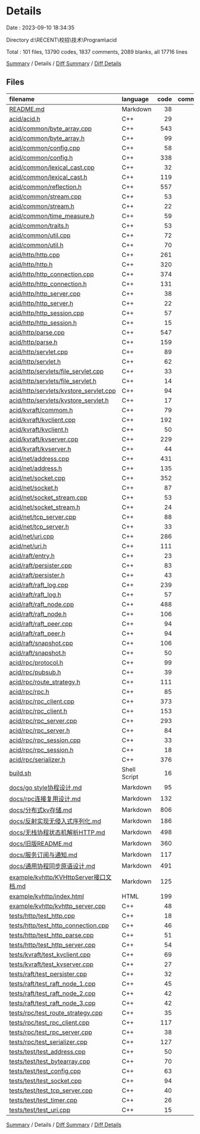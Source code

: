 # Details

Date : 2023-09-10 18:34:35

Directory d:\\RECENT\\校招\\技术\\Program\\acid

Total : 101 files,  13790 codes, 1837 comments, 2089 blanks, all 17716 lines

[Summary](results.md) / Details / [Diff Summary](diff.md) / [Diff Details](diff-details.md)

## Files
| filename | language | code | comment | blank | total |
| :--- | :--- | ---: | ---: | ---: | ---: |
| [README.md](/README.md) | Markdown | 38 | 0 | 10 | 48 |
| [acid/acid.h](/acid/acid.h) | C++ | 29 | 3 | 7 | 39 |
| [acid/common/byte_array.cpp](/acid/common/byte_array.cpp) | C++ | 543 | 3 | 91 | 637 |
| [acid/common/byte_array.h](/acid/common/byte_array.h) | C++ | 99 | 323 | 68 | 490 |
| [acid/common/config.cpp](/acid/common/config.cpp) | C++ | 58 | 3 | 8 | 69 |
| [acid/common/config.h](/acid/common/config.h) | C++ | 338 | 8 | 30 | 376 |
| [acid/common/lexical_cast.cpp](/acid/common/lexical_cast.cpp) | C++ | 32 | 3 | 12 | 47 |
| [acid/common/lexical_cast.h](/acid/common/lexical_cast.h) | C++ | 119 | 6 | 24 | 149 |
| [acid/common/reflection.h](/acid/common/reflection.h) | C++ | 557 | 5 | 10 | 572 |
| [acid/common/stream.cpp](/acid/common/stream.cpp) | C++ | 53 | 3 | 6 | 62 |
| [acid/common/stream.h](/acid/common/stream.h) | C++ | 22 | 3 | 7 | 32 |
| [acid/common/time_measure.h](/acid/common/time_measure.h) | C++ | 59 | 6 | 10 | 75 |
| [acid/common/traits.h](/acid/common/traits.h) | C++ | 53 | 9 | 14 | 76 |
| [acid/common/util.cpp](/acid/common/util.cpp) | C++ | 72 | 3 | 11 | 86 |
| [acid/common/util.h](/acid/common/util.h) | C++ | 70 | 20 | 22 | 112 |
| [acid/http/http.cpp](/acid/http/http.cpp) | C++ | 261 | 9 | 40 | 310 |
| [acid/http/http.h](/acid/http/http.h) | C++ | 320 | 36 | 33 | 389 |
| [acid/http/http_connection.cpp](/acid/http/http_connection.cpp) | C++ | 374 | 7 | 39 | 420 |
| [acid/http/http_connection.h](/acid/http/http_connection.h) | C++ | 131 | 3 | 23 | 157 |
| [acid/http/http_server.cpp](/acid/http/http_server.cpp) | C++ | 38 | 3 | 9 | 50 |
| [acid/http/http_server.h](/acid/http/http_server.h) | C++ | 22 | 3 | 4 | 29 |
| [acid/http/http_session.cpp](/acid/http/http_session.cpp) | C++ | 57 | 3 | 5 | 65 |
| [acid/http/http_session.h](/acid/http/http_session.h) | C++ | 15 | 3 | 7 | 25 |
| [acid/http/parse.cpp](/acid/http/parse.cpp) | C++ | 547 | 71 | 57 | 675 |
| [acid/http/parse.h](/acid/http/parse.h) | C++ | 159 | 70 | 54 | 283 |
| [acid/http/servlet.cpp](/acid/http/servlet.cpp) | C++ | 89 | 3 | 20 | 112 |
| [acid/http/servlet.h](/acid/http/servlet.h) | C++ | 62 | 3 | 17 | 82 |
| [acid/http/servlets/file_servlet.cpp](/acid/http/servlets/file_servlet.cpp) | C++ | 33 | 4 | 11 | 48 |
| [acid/http/servlets/file_servlet.h](/acid/http/servlets/file_servlet.h) | C++ | 14 | 3 | 3 | 20 |
| [acid/http/servlets/kvstore_servlet.cpp](/acid/http/servlets/kvstore_servlet.cpp) | C++ | 94 | 4 | 13 | 111 |
| [acid/http/servlets/kvstore_servlet.h](/acid/http/servlets/kvstore_servlet.h) | C++ | 17 | 22 | 4 | 43 |
| [acid/kvraft/commom.h](/acid/kvraft/commom.h) | C++ | 79 | 7 | 13 | 99 |
| [acid/kvraft/kvclient.cpp](/acid/kvraft/kvclient.cpp) | C++ | 192 | 10 | 23 | 225 |
| [acid/kvraft/kvclient.h](/acid/kvraft/kvclient.h) | C++ | 50 | 31 | 12 | 93 |
| [acid/kvraft/kvserver.cpp](/acid/kvraft/kvserver.cpp) | C++ | 229 | 4 | 19 | 252 |
| [acid/kvraft/kvserver.h](/acid/kvraft/kvserver.h) | C++ | 44 | 3 | 8 | 55 |
| [acid/net/address.cpp](/acid/net/address.cpp) | C++ | 431 | 7 | 79 | 517 |
| [acid/net/address.h](/acid/net/address.h) | C++ | 135 | 47 | 44 | 226 |
| [acid/net/socket.cpp](/acid/net/socket.cpp) | C++ | 352 | 5 | 45 | 402 |
| [acid/net/socket.h](/acid/net/socket.h) | C++ | 87 | 87 | 36 | 210 |
| [acid/net/socket_stream.cpp](/acid/net/socket_stream.cpp) | C++ | 53 | 3 | 12 | 68 |
| [acid/net/socket_stream.h](/acid/net/socket_stream.h) | C++ | 24 | 3 | 8 | 35 |
| [acid/net/tcp_server.cpp](/acid/net/tcp_server.cpp) | C++ | 88 | 4 | 12 | 104 |
| [acid/net/tcp_server.h](/acid/net/tcp_server.h) | C++ | 33 | 5 | 12 | 50 |
| [acid/net/uri.cpp](/acid/net/uri.cpp) | C++ | 286 | 43 | 24 | 353 |
| [acid/net/uri.h](/acid/net/uri.h) | C++ | 111 | 11 | 14 | 136 |
| [acid/raft/entry.h](/acid/raft/entry.h) | C++ | 23 | 11 | 5 | 39 |
| [acid/raft/persister.cpp](/acid/raft/persister.cpp) | C++ | 83 | 4 | 11 | 98 |
| [acid/raft/persister.h](/acid/raft/persister.h) | C++ | 43 | 28 | 7 | 78 |
| [acid/raft/raft_log.cpp](/acid/raft/raft_log.cpp) | C++ | 239 | 14 | 36 | 289 |
| [acid/raft/raft_log.h](/acid/raft/raft_log.h) | C++ | 57 | 100 | 8 | 165 |
| [acid/raft/raft_node.cpp](/acid/raft/raft_node.cpp) | C++ | 488 | 75 | 85 | 648 |
| [acid/raft/raft_node.h](/acid/raft/raft_node.h) | C++ | 106 | 117 | 14 | 237 |
| [acid/raft/raft_peer.cpp](/acid/raft/raft_peer.cpp) | C++ | 94 | 9 | 13 | 116 |
| [acid/raft/raft_peer.h](/acid/raft/raft_peer.h) | C++ | 94 | 19 | 17 | 130 |
| [acid/raft/snapshot.cpp](/acid/raft/snapshot.cpp) | C++ | 106 | 9 | 16 | 131 |
| [acid/raft/snapshot.h](/acid/raft/snapshot.h) | C++ | 50 | 44 | 8 | 102 |
| [acid/rpc/protocol.h](/acid/rpc/protocol.h) | C++ | 99 | 16 | 19 | 134 |
| [acid/rpc/pubsub.h](/acid/rpc/pubsub.h) | C++ | 39 | 25 | 9 | 73 |
| [acid/rpc/route_strategy.h](/acid/rpc/route_strategy.h) | C++ | 111 | 32 | 9 | 152 |
| [acid/rpc/rpc.h](/acid/rpc/rpc.h) | C++ | 85 | 31 | 17 | 133 |
| [acid/rpc/rpc_client.cpp](/acid/rpc/rpc_client.cpp) | C++ | 373 | 25 | 44 | 442 |
| [acid/rpc/rpc_client.h](/acid/rpc/rpc_client.h) | C++ | 153 | 113 | 35 | 301 |
| [acid/rpc/rpc_server.cpp](/acid/rpc/rpc_server.cpp) | C++ | 293 | 15 | 38 | 346 |
| [acid/rpc/rpc_server.h](/acid/rpc/rpc_server.h) | C++ | 84 | 57 | 17 | 158 |
| [acid/rpc/rpc_session.cpp](/acid/rpc/rpc_session.cpp) | C++ | 33 | 3 | 10 | 46 |
| [acid/rpc/rpc_session.h](/acid/rpc/rpc_session.h) | C++ | 18 | 20 | 5 | 43 |
| [acid/rpc/serializer.h](/acid/rpc/serializer.h) | C++ | 376 | 35 | 45 | 456 |
| [build.sh](/build.sh) | Shell Script | 16 | 1 | 3 | 20 |
| [docs/go style协程设计.md](/docs/go%20style%E5%8D%8F%E7%A8%8B%E8%AE%BE%E8%AE%A1.md) | Markdown | 95 | 0 | 30 | 125 |
| [docs/rpc连接复用设计.md](/docs/rpc%E8%BF%9E%E6%8E%A5%E5%A4%8D%E7%94%A8%E8%AE%BE%E8%AE%A1.md) | Markdown | 132 | 0 | 38 | 170 |
| [docs/分布式kv存储.md](/docs/%E5%88%86%E5%B8%83%E5%BC%8Fkv%E5%AD%98%E5%82%A8.md) | Markdown | 806 | 0 | 85 | 891 |
| [docs/反射实现无侵入式序列化.md](/docs/%E5%8F%8D%E5%B0%84%E5%AE%9E%E7%8E%B0%E6%97%A0%E4%BE%B5%E5%85%A5%E5%BC%8F%E5%BA%8F%E5%88%97%E5%8C%96.md) | Markdown | 186 | 0 | 31 | 217 |
| [docs/无栈协程状态机解析HTTP.md](/docs/%E6%97%A0%E6%A0%88%E5%8D%8F%E7%A8%8B%E7%8A%B6%E6%80%81%E6%9C%BA%E8%A7%A3%E6%9E%90HTTP.md) | Markdown | 498 | 0 | 32 | 530 |
| [docs/旧版README.md](/docs/%E6%97%A7%E7%89%88README.md) | Markdown | 360 | 0 | 94 | 454 |
| [docs/服务订阅与通知.md](/docs/%E6%9C%8D%E5%8A%A1%E8%AE%A2%E9%98%85%E4%B8%8E%E9%80%9A%E7%9F%A5.md) | Markdown | 117 | 0 | 9 | 126 |
| [docs/通用协程同步原语设计.md](/docs/%E9%80%9A%E7%94%A8%E5%8D%8F%E7%A8%8B%E5%90%8C%E6%AD%A5%E5%8E%9F%E8%AF%AD%E8%AE%BE%E8%AE%A1.md) | Markdown | 491 | 0 | 99 | 590 |
| [example/kvhttp/KVHttpServer接口文档.md](/example/kvhttp/KVHttpServer%E6%8E%A5%E5%8F%A3%E6%96%87%E6%A1%A3.md) | Markdown | 125 | 0 | 28 | 153 |
| [example/kvhttp/index.html](/example/kvhttp/index.html) | HTML | 199 | 0 | 2 | 201 |
| [example/kvhttp/kvhttp_server.cpp](/example/kvhttp/kvhttp_server.cpp) | C++ | 48 | 7 | 9 | 64 |
| [tests/http/test_http.cpp](/tests/http/test_http.cpp) | C++ | 18 | 4 | 1 | 23 |
| [tests/http/test_http_connection.cpp](/tests/http/test_http_connection.cpp) | C++ | 46 | 4 | 6 | 56 |
| [tests/http/test_http_parse.cpp](/tests/http/test_http_parse.cpp) | C++ | 51 | 3 | 6 | 60 |
| [tests/http/test_http_server.cpp](/tests/http/test_http_server.cpp) | C++ | 54 | 8 | 6 | 68 |
| [tests/kvraft/test_kvclient.cpp](/tests/kvraft/test_kvclient.cpp) | C++ | 69 | 3 | 13 | 85 |
| [tests/kvraft/test_kvserver.cpp](/tests/kvraft/test_kvserver.cpp) | C++ | 27 | 9 | 6 | 42 |
| [tests/raft/test_persister.cpp](/tests/raft/test_persister.cpp) | C++ | 32 | 4 | 10 | 46 |
| [tests/raft/test_raft_node_1.cpp](/tests/raft/test_raft_node_1.cpp) | C++ | 45 | 6 | 5 | 56 |
| [tests/raft/test_raft_node_2.cpp](/tests/raft/test_raft_node_2.cpp) | C++ | 42 | 5 | 5 | 52 |
| [tests/raft/test_raft_node_3.cpp](/tests/raft/test_raft_node_3.cpp) | C++ | 42 | 5 | 5 | 52 |
| [tests/rpc/test_route_strategy.cpp](/tests/rpc/test_route_strategy.cpp) | C++ | 35 | 3 | 3 | 41 |
| [tests/rpc/test_rpc_client.cpp](/tests/rpc/test_rpc_client.cpp) | C++ | 117 | 8 | 17 | 142 |
| [tests/rpc/test_rpc_server.cpp](/tests/rpc/test_rpc_server.cpp) | C++ | 38 | 3 | 6 | 47 |
| [tests/rpc/test_serializer.cpp](/tests/rpc/test_serializer.cpp) | C++ | 127 | 4 | 15 | 146 |
| [tests/test/test_address.cpp](/tests/test/test_address.cpp) | C++ | 50 | 6 | 2 | 58 |
| [tests/test/test_bytearray.cpp](/tests/test/test_bytearray.cpp) | C++ | 70 | 7 | 4 | 81 |
| [tests/test/test_config.cpp](/tests/test/test_config.cpp) | C++ | 63 | 16 | 7 | 86 |
| [tests/test/test_socket.cpp](/tests/test/test_socket.cpp) | C++ | 94 | 5 | 5 | 104 |
| [tests/test/test_tcp_server.cpp](/tests/test/test_tcp_server.cpp) | C++ | 40 | 3 | 4 | 47 |
| [tests/test/test_timer.cpp](/tests/test/test_timer.cpp) | C++ | 26 | 3 | 3 | 32 |
| [tests/test/test_uri.cpp](/tests/test/test_uri.cpp) | C++ | 15 | 3 | 2 | 20 |

[Summary](results.md) / Details / [Diff Summary](diff.md) / [Diff Details](diff-details.md)